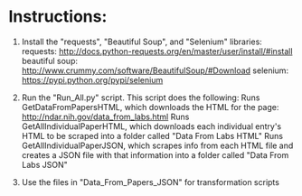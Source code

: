 # Instructions:
  1. Install the "requests", "Beautiful Soup", and "Selenium" libraries:
      requests: http://docs.python-requests.org/en/master/user/install/#install
      beautiful soup: http://www.crummy.com/software/BeautifulSoup/#Download
      selenium: https://pypi.python.org/pypi/selenium
  
  2. Run the "Run_All.py" script.
    This script does the following:
      Runs GetDataFromPapersHTML, which downloads the HTML for the page: http://ndar.nih.gov/data_from_labs.html
      Runs GetAllIndividualPaperHTML, which downloads each individual entry's HTML to be scraped into a folder called "Data From Labs HTML"
      Runs GetAllIndividualPaperJSON, which scrapes info from each HTML file and creates a JSON file with that information into a folder called "Data From Labs JSON"
      
  3. Use the files in "Data_From_Papers_JSON" for transformation scripts
